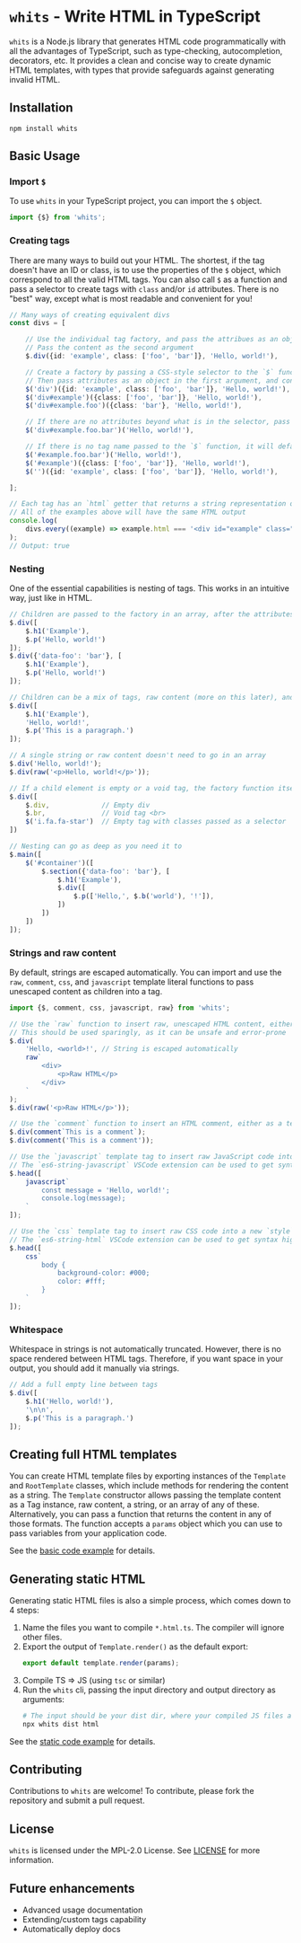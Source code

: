 # `whits` - Write HTML in TypeScript

`whits` is a Node.js library that generates HTML code programmatically with all the advantages of TypeScript, such as 
type-checking, autocompletion, decorators, etc. It provides a clean and concise way to create dynamic HTML templates, 
with types that provide safeguards against generating invalid HTML.

## Installation
```
npm install whits
```

## Basic Usage

### Import `$`
To use `whits` in your TypeScript project, you can import the `$` object.
```typescript
import {$} from 'whits';
```

### Creating tags
There are many ways to build out your HTML. The shortest, if the tag doesn't have an ID or class, is to use the 
properties of the `$` object, which correspond to all the valid HTML tags. You can also call `$` as a function and 
pass a selector to create tags with `class` and/or `id` attributes. There is no "best" way, except what is most 
readable and convenient for you!
```typescript
// Many ways of creating equivalent divs
const divs = [

	// Use the individual tag factory, and pass the attribues as an object in the first argument
	// Pass the content as the second argument
	$.div({id: 'example', class: ['foo', 'bar']}, 'Hello, world!'),

	// Create a factory by passing a CSS-style selector to the `$` function
	// Then pass attributes as an object in the first argument, and content as the second argument
	$('div')({id: 'example', class: ['foo', 'bar']}, 'Hello, world!'),
	$('div#example')({class: ['foo', 'bar']}, 'Hello, world!'),
	$('div#example.foo')({class: 'bar'}, 'Hello, world!'),

	// If there are no attributes beyond what is in the selector, pass the content as the first argument
	$('div#example.foo.bar')('Hello, world!'),

	// If there is no tag name passed to the `$` function, it will default to `div`
	$('#example.foo.bar')('Hello, world!'),
	$('#example')({class: ['foo', 'bar']}, 'Hello, world!'),
	$('')({id: 'example', class: ['foo', 'bar']}, 'Hello, world!'),

];

// Each tag has an `html` getter that returns a string representation of the tag
// All of the examples above will have the same HTML output
console.log(
	divs.every((example) => example.html === '<div id="example" class="foo bar">Hello, world!</div>')
);
// Output: true
```

### Nesting
One of the essential capabilities is nesting of tags. This works in an intuitive way, just like in HTML.
```typescript
// Children are passed to the factory in an array, after the attributes object if there is one
$.div([
	$.h1('Example'),
	$.p('Hello, world!')
]);
$.div({'data-foo': 'bar'}, [
	$.h1('Example'),
	$.p('Hello, world!')
]);

// Children can be a mix of tags, raw content (more on this later), and strings
$.div([
	$.h1('Example'),
	'Hello, world!',
	$.p('This is a paragraph.')
]);

// A single string or raw content doesn't need to go in an array
$.div('Hello, world!');
$.div(raw('<p>Hello, world!</p>'));

// If a child element is empty or a void tag, the factory function itself can be passed without being called
$.div([
	$.div,             // Empty div
	$.br,              // Void tag <br>
	$('i.fa.fa-star')  // Empty tag with classes passed as a selector
])

// Nesting can go as deep as you need it to
$.main([
	$('#container')([
		$.section({'data-foo': 'bar'}, [
			$.h1('Example'),
			$.div([
				$.p(['Hello,', $.b('world'), '!']),
			])
		])
	])
]);
```

### Strings and raw content
By default, strings are escaped automatically. You can import and use the `raw`, `comment`, `css`, and `javascript` 
template literal functions to pass unescaped content as children into a tag.
```typescript
import {$, comment, css, javascript, raw} from 'whits';

// Use the `raw` function to insert raw, unescaped HTML content, either as a template tag or a function call
// This should be used sparingly, as it can be unsafe and error-prone
$.div(
	'Hello, <world>!', // String is escaped automatically
	raw`
		<div>
			<p>Raw HTML</p>
		</div>
	`
);
$.div(raw('<p>Raw HTML</p>'));

// Use the `comment` function to insert an HTML comment, either as a template tag or a function call
$.div(comment`This is a comment`);
$.div(comment('This is a comment'));

// Use the `javascript` template tag to insert raw JavaScript code into a new `script` tag
// The `es6-string-javascript` VSCode extension can be used to get syntax highlighting for the JavaScript code
$.head([
	javascript`
		const message = 'Hello, world!';
		console.log(message);
	`
]);

// Use the `css` template tag to insert raw CSS code into a new `style` tag
// The `es6-string-html` VSCode extension can be used to get syntax highlighting for the CSS code
$.head([
	css`
		body {
			background-color: #000;
			color: #fff;
		}
	`
]);
```

### Whitespace
Whitespace in strings is not automatically truncated. However, there is no space rendered between HTML tags.
Therefore, if you want space in your output, you should add it manually via strings.
```typescript
// Add a full empty line between tags
$.div([
	$.h1('Hello, world!'),
	'\n\n',
	$.p('This is a paragraph.')
]);
```

## Creating full HTML templates
You can create HTML template files by exporting instances of the `Template` and `RootTemplate` classes, which include 
methods for rendering the content as a string. The `Template` constructor allows passing the template content as a 
Tag instance, raw content, a string, or an array of any of these. Alternatively, you can pass a function that returns 
the content in any of those formats. The function accepts a `params` object which you can use to pass variables from 
your application code.

See the [basic code example](examples/src/basic/) for details.

## Generating static HTML
Generating static HTML files is also a simple process, which comes down to 4 steps:
1. Name the files you want to compile `*.html.ts`. The compiler will ignore other files.
2. Export the output of `Template.render()` as the default export:
   ```typescript
   export default template.render(params);
   ```
3. Compile TS => JS (using `tsc` or similar)
4. Run the `whits` cli, passing the input directory and output directory as arguments:
   ```bash
   # The input should be your dist dir, where your compiled JS files are
   npx whits dist html
   ```
See the [static code example](examples/src/static/) for details.

## Contributing
Contributions to `whits` are welcome! To contribute, please fork the repository and submit a pull request.

## License
`whits` is licensed under the MPL-2.0 License. See [LICENSE](LICENSE) for more information.

## Future enhancements
- Advanced usage documentation
- Extending/custom tags capability
- Automatically deploy docs
